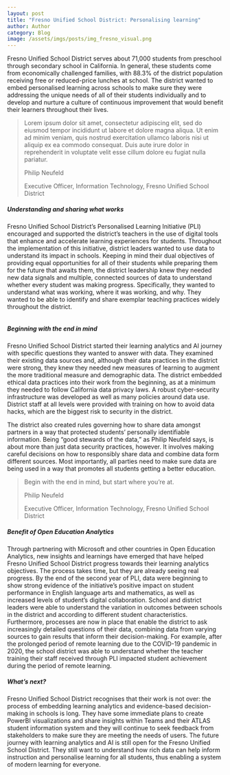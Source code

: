 ```yaml
---
layout: post
title: "Fresno Unified School District: Personalising learning" 
author: Author
category: Blog
image: /assets/imgs/posts/img_fresno_visual.png  
---
```


Fresno Unified School District serves about 71,000 students from preschool through secondary school in California. In general, these students come from economically challenged families, with 88.3%    of the district population receiving free or reduced-price lunches at school. The district wanted to embed personalised learning across schools to make sure they were addressing the unique needs of all of their students individually and to develop and nurture a culture of continuous improvement that would benefit their learners throughout their lives.

>Lorem ipsum dolor sit amet, consectetur adipiscing elit, sed do eiusmod tempor incididunt ut labore et dolore magna aliqua. Ut enim ad minim veniam, quis nostrud exercitation ullamco laboris nisi ut aliquip ex ea commodo consequat. Duis aute irure dolor in reprehenderit in voluptate velit esse cillum dolore eu fugiat nulla pariatur.
>
>Philip Neufeld 
>
>Executive Officer, Information Technology, Fresno Unified School District

##### Understanding and sharing what works 

Fresno Unified School District’s Personalised Learning Initiative (PLI) encouraged and supported the district’s teachers in the use of digital tools that enhance and accelerate learning experiences   for students. Throughout the implementation of this initiative, district leaders wanted to use data to understand its impact in schools. Keeping in mind their dual objectives of providing equal opportunities for all of their students while preparing them for the future that awaits them, the district leadership knew they needed new data signals and multiple, connected sources of data to understand whether every student was making progress. Specifically, they wanted to understand what was working, where it was working, and why. 
They wanted to be able to identify and share exemplar teaching practices widely throughout the district. 

<div class="container-wrapper text-center">
   <img src="{{ site.baseurl }}/assets/imgs/posts/img_fresno_visual.png" class="img-fluid w-100" alt="" />
</div>

##### Beginning with the end in mind
Fresno Unified School District started their learning analytics and AI journey with specific questions they wanted to answer with data. They examined their existing data sources and, although their data practices in the district were strong, they knew they needed new measures of learning to augment the more traditional measure and demographic data. 
The district embedded ethical data practices into their work from the beginning, as at a minimum they needed to follow California data privacy laws. A robust cyber-security infrastructure was developed as well as many policies around data use. District staff at all levels were provided with training on how to avoid data hacks, which are the biggest risk to security in the district.  

The district also created rules governing how to share data amongst partners in a way that protected students’ personally identifiable information.
Being “good stewards of the data,” as Philip Neufeld says, is about more than just data security practices, however. It involves making careful decisions on how to responsibly share data and combine data form different sources. Most importantly, all parties need to make sure data are being used in a way that promotes all students getting a better education.

>Begin with the end in mind, but start where you’re at.
>
>Philip Neufeld 
>
>Executive Officer, Information Technology, Fresno Unified School District


##### Benefit of Open Education Analytics

Through partnering with Microsoft and other countries in Open Education Analytics, new insights and learnings have emerged that have helped Fresno Unified School District progress towards their learning analytics objectives. The process takes time, but they are already seeing real progress. By the end of the second year of PLI, data were beginning to show strong evidence of the initiative’s positive impact on student performance in English language arts and mathematics, as well as increased levels of student’s digital collaboration. School and district leaders were able to understand the variation in outcomes between schools in the district and according to different student characteristics. 
Furthermore, processes are now in place that enable the district to ask increasingly detailed questions of their data, combining data from varying sources to gain results that inform their decision-making. For example, after the prolonged period of remote learning due to the COVID-19 pandemic in 2020, the school district was able to understand whether the teacher training their staff received through PLI impacted student achievement during the period of remote learning.

##### What’s next?

Fresno Unified School District recognises that their work is not over: the process of embedding learning analytics and evidence-based decision-making in schools is long. They have some immediate plans to create PowerBI visualizations and share insights within Teams and their ATLAS student information system and they will continue to seek feedback from stakeholders to make sure they are meeting the needs of users. 
The future journey with learning analytics and AI is still open for the Fresno Unified School District. They still want to understand how rich data can help inform instruction and personalise learning for all students, thus enabling a system of modern learning for everyone. 
 
